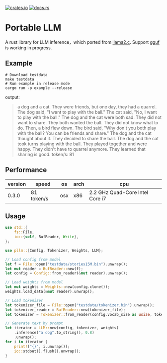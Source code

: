 [![crates.io](https://img.shields.io/crates/v/pllm.svg)](https://crates.io/crates/pllm)
[![docs.rs](https://docs.rs/pllm/badge.svg)](https://docs.rs/pllm)

# Portable LLM

A rust library for LLM inference，which ported from [llama2.c](https://github.com/karpathy/llama2.c.git). Support [gguf](https://github.com/ggerganov/ggml/blob/master/docs/gguf.md) is working in progress.

## Example

```
# Download testdata
make testdata
# Run example in release mode
cargo run -p example --release
```

output:
> a dog and a cat. They were friends, but one day, they had a quarrel. The dog said, "I want to play with the ball." The cat said, "No, I want to play with the ball."
The dog and the cat were both sad. They did not want to share. They both wanted the ball. They did not know what to do.
Then, a bird flew down. The bird said, "Why don't you both play with the ball? You can be friends and share." The dog and the cat thought about it. They decided to share the ball.
The dog and the cat took turns playing with the ball. They played together and were happy. They didn't have to quarrel anymore. They learned that sharing is good.
token/s: 81

## Performance

|version|speed|os|arch|cpu|
|--|--|--|--|--|
|0.3.0|81 token/s|osx|x86|2.2 GHz Quad-Core Intel Core i7|

## Usage

```rust
use std::{
    fs::File,
    io::{self, BufReader, Write},
};

use pllm::{Config, Tokenizer, Weights, LLM};

// Load config from model
let f = File::open("testdata/stories15M.bin").unwrap();
let mut reader = BufReader::new(f);
let config = Config::from_reader(&mut reader).unwrap();

// Load weights from model
let mut weights = Weights::new(config.clone());
weights.load_data(&mut reader).unwrap();

// Load tokenizer
let tokenizer_file = File::open("testdata/tokenizer.bin").unwrap();
let tokenizer_reader = BufReader::new(tokenizer_file);
let tokenizer = Tokenizer::from_reader(config.vocab_size as usize, tokenizer_reader).unwrap();

// Generate text by prompt
let iterator = LLM::new(config, tokenizer, weights)
    .inference("a dog".to_string(), 0.8)
    .unwrap();
for i in iterator {
    print!("{}", i.unwrap());
    io::stdout().flush().unwrap();
}
```